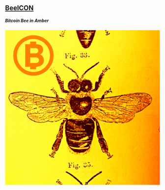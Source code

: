 ## [BeeICON](https://github.com/RandyMcMillan/BeeICON)

##### Bitcoin Bee in Amber 
![](./BeeICON.PNG)